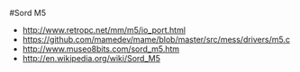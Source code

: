 #Sord M5

* http://www.retropc.net/mm/m5/io_port.html
* https://github.com/mamedev/mame/blob/master/src/mess/drivers/m5.c
* http://www.museo8bits.com/sord_m5.htm
* http://en.wikipedia.org/wiki/Sord_M5


